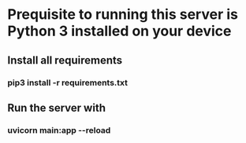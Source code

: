 # Prequisite to running this server is Python 3 installed on your device

## Install all requirements

### pip3 install -r requirements.txt

## Run the server with

### uvicorn main:app --reload